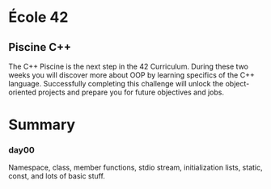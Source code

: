 # École 42

## Piscine C++

The C++ Piscine is the next step in the 42 Curriculum. During these two weeks
you will discover more about OOP by learning specifics of the C++ language.
Successfully completing this challenge will unlock the object-oriented
projects and prepare you for future objectives and jobs.

# Summary

### day00
Namespace, class, member functions, stdio stream, initialization lists, static, const, and lots of basic stuff.